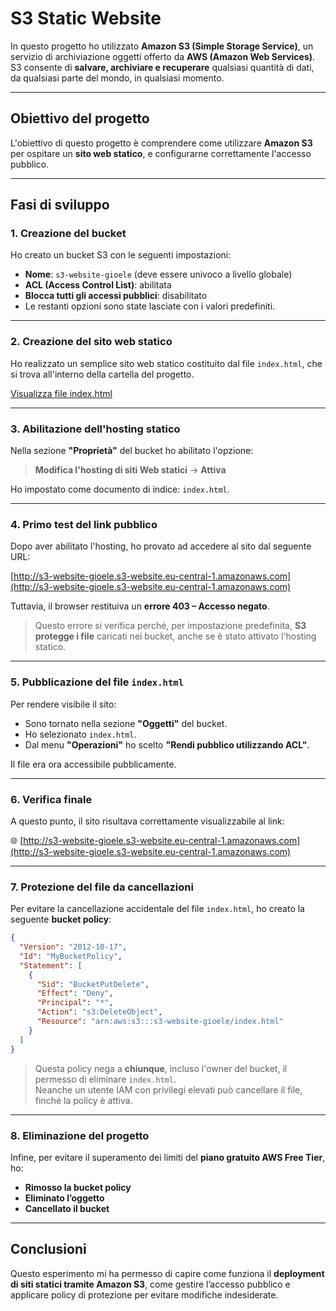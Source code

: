 
# S3 Static Website

In questo progetto ho utilizzato **Amazon S3 (Simple Storage Service)**, un servizio di archiviazione oggetti offerto da **AWS (Amazon Web Services)**.  
S3 consente di **salvare, archiviare e recuperare** qualsiasi quantità di dati, da qualsiasi parte del mondo, in qualsiasi momento.

---

## Obiettivo del progetto

L'obiettivo di questo progetto è comprendere come utilizzare **Amazon S3** per ospitare un **sito web statico**, e configurarne correttamente l'accesso pubblico.

---

## Fasi di sviluppo

### 1. Creazione del bucket

Ho creato un bucket S3 con le seguenti impostazioni:

- **Nome**: `s3-website-gioele` (deve essere univoco a livello globale)
- **ACL (Access Control List)**: abilitata
- **Blocca tutti gli accessi pubblici**: disabilitato  
- Le restanti opzioni sono state lasciate con i valori predefiniti.

---

### 2. Creazione del sito web statico

Ho realizzato un semplice sito web statico costituito dal file `index.html`, che si trova all'interno della cartella del progetto.

[Visualizza file index.html](index.html)

---

### 3. Abilitazione dell'hosting statico

Nella sezione **"Proprietà"** del bucket ho abilitato l'opzione:

> **Modifica l'hosting di siti Web statici** → **Attiva**

Ho impostato come documento di indice: `index.html`.

---

### 4. Primo test del link pubblico

Dopo aver abilitato l'hosting, ho provato ad accedere al sito dal seguente URL:

[http://s3-website-gioele.s3-website.eu-central-1.amazonaws.com](http://s3-website-gioele.s3-website.eu-central-1.amazonaws.com)

Tuttavia, il browser restituiva un **errore 403 – Accesso negato**.

> Questo errore si verifica perché, per impostazione predefinita, **S3 protegge i file** caricati nei bucket, anche se è stato attivato l'hosting statico.

---

### 5. Pubblicazione del file `index.html`

Per rendere visibile il sito:

- Sono tornato nella sezione **"Oggetti"** del bucket.
- Ho selezionato `index.html`.
- Dal menu **"Operazioni"** ho scelto **"Rendi pubblico utilizzando ACL"**.

Il file era ora accessibile pubblicamente.

---

### 6. Verifica finale

A questo punto, il sito risultava correttamente visualizzabile al link:

🌐 [http://s3-website-gioele.s3-website.eu-central-1.amazonaws.com](http://s3-website-gioele.s3-website.eu-central-1.amazonaws.com)

---

### 7. Protezione del file da cancellazioni

Per evitare la cancellazione accidentale del file `index.html`, ho creato la seguente **bucket policy**:

```json
{
  "Version": "2012-10-17",
  "Id": "MyBucketPolicy",
  "Statement": [
    {
      "Sid": "BucketPutDelete",
      "Effect": "Deny",
      "Principal": "*",
      "Action": "s3:DeleteObject",
      "Resource": "arn:aws:s3:::s3-website-gioele/index.html"
    }
  ]
}
```

> Questa policy nega a **chiunque**, incluso l'owner del bucket, il permesso di eliminare `index.html`.  
> Neanche un utente IAM con privilegi elevati può cancellare il file, finché la policy è attiva.

---

### 8. Eliminazione del progetto

Infine, per evitare il superamento dei limiti del **piano gratuito AWS Free Tier**, ho:

- **Rimosso la bucket policy**
- **Eliminato l’oggetto**
- **Cancellato il bucket**

---

## Conclusioni

Questo esperimento mi ha permesso di capire come funziona il **deployment di siti statici tramite Amazon S3**, come gestire l’accesso pubblico e applicare policy di protezione per evitare modifiche indesiderate.
